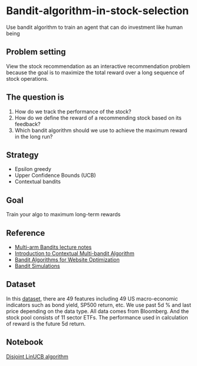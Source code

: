 # Bandit-algorithm-in-stock-selection
Use bandit algorithm to train an agent that can do investment like human being

## Problem setting
View the stock recommendation as an interactive recommendation problem because the goal is to maximize the total reward over a long sequence of stock operations.

## The question is
1. How do we track the performance of the stock?
2. How do we define the reward of a recommending stock based on its feedback?
3. Which bandit algorithm should we use to achieve the maximum reward in the long run?

## Strategy
- Epsilon greedy
- Upper Confidence Bounds (UCB)
- Contextual bandits

## Goal
Train your algo to maximum long-term rewards

## Reference
- 	[Multi-arm Bandits lecture notes](https://github.com/Alice-Huang-Xin/Bandit-algorithm-in-stock-selection/blob/main/Multi-arm%20Bandits.pptx)
- 	[Introduction to Contextual Multi-bandit Algorithm](https://github.com/Alice-Huang-Xin/Bandit-algorithm-in-stock-selection/blob/main/Introduction%20to%20Contextual%20Multi-bandit%20Algorithm.pdf)
- 	[Bandit Algorithms for Website Optimization](https://github.com/Alice-Huang-Xin/Bandit-algorithm-in-stock-selection/blob/main/Bandit%20Algorithms%20for%20Website%20Optimization%20%5BWhite%202013-01-03%5D.pdf)
- 	[Bandit Simulations](https://github.com/Alice-Huang-Xin/bandit_simulations)

## Dataset
In this [dataset](https://github.com/Alice-Huang-Xin/Bandit-algorithm-in-stock-selection/blob/main/11%20ETF%20and%20feature%20dataset.xlsx), there are 49 features including 49 US macro-economic indicators such as bond yield, SP500 return, etc. We use past 5d % and last price depending on the data type. All data comes from Bloomberg. And the stock pool consists of 11 sector ETFs. The performance used in calculation of reward is the future 5d return.

## Notebook
[Disjoint LinUCB algorithm](https://github.com/Alice-Huang-Xin/Bandit-algorithm-in-stock-selection/blob/main/Disjoint%20LinUCB.ipynb)
